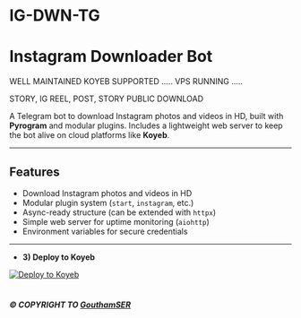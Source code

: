# IG-DWN-TG

# Instagram Downloader Bot

WELL MAINTAINED KOYEB SUPPORTED ..... 
VPS RUNNING .....

STORY, IG REEL, POST, STORY PUBLIC DOWNLOAD

A Telegram bot to download Instagram photos and videos in HD, built with **Pyrogram** and modular plugins. Includes a lightweight web server to keep the bot alive on cloud platforms like **Koyeb**.

---
## Features

- Download Instagram photos and videos in HD
- Modular plugin system (`start`, `instagram`, etc.)
- Async-ready structure (can be extended with `httpx`)
- Simple web server for uptime monitoring (`aiohttp`)
- Environment variables for secure credentials

---

- **3) Deploy to Koyeb**

[![Deploy to Koyeb](https://www.koyeb.com/static/images/deploy/button.svg)](https://app.koyeb.com/deploy?name=ig-dwn-tg&type=git&repository=GouthamSER%2FIG-DWN-TG&branch=main&build_command=pip+install+-r+requiremnets.txt&run_command=python+main.js&instance_type=free&regions=fra&instances_min=0&autoscaling_sleep_idle_delay=3600)
<br> <br> 



<h5> © COPYRIGHT TO <a href='https://github.com/GouthamSER'>GouthamSER</a></h5>
